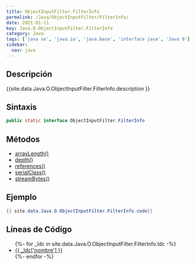 ```yaml
---
title: ObjectInputFilter.FilterInfo
permalink: /Java/ObjectInputFilter/FilterInfo/
date: 2021-01-11
key: Java.O.ObjectInputFilter.FilterInfo
category: Java
tags: ['java se', 'java.io', 'java.base', 'interface java', 'Java 9']
sidebar: 
  nav: java
---
```


## Descripción
{{site.data.Java.O.ObjectInputFilter.FilterInfo.description }}

## Sintaxis
~~~java
public static interface ObjectInputFilter.FilterInfo
~~~

## Métodos
* [arrayLength()](/Java/ObjectInputFilter/FilterInfo/arrayLength)
* [depth()](/Java/ObjectInputFilter/FilterInfo/depth)
* [references()](/Java/ObjectInputFilter/FilterInfo/references)
* [serialClass()](/Java/ObjectInputFilter/FilterInfo/serialClass)
* [streamBytes()](/Java/ObjectInputFilter/FilterInfo/streamBytes)

## Ejemplo
~~~java
{{ site.data.Java.O.ObjectInputFilter.FilterInfo.code}}
~~~

## Líneas de Código
<ul>
{%- for _ldc in site.data.Java.O.ObjectInputFilter.FilterInfo.ldc -%}
   <li>
       <a href="{{_ldc['url'] }}">{{ _ldc['nombre'] }}</a>
   </li>
{%- endfor -%}
</ul>
